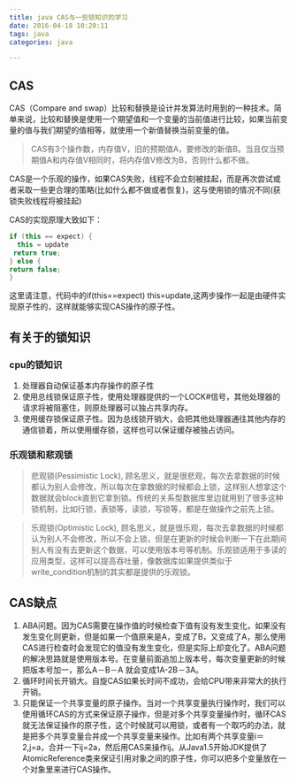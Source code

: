 ```yaml
---
title: java CAS与一些锁知识的学习
date: 2016-04-18 10:20:11
tags: java
categories: java

---
```



## CAS
CAS（Compare and swap）比较和替换是设计并发算法时用到的一种技术。简单来说，比较和替换是使用一个期望值和一个变量的当前值进行比较，如果当前变量的值与我们期望的值相等，就使用一个新值替换当前变量的值。

>CAS有3个操作数，内存值V，旧的预期值A，要修改的新值B。当且仅当预期值A和内存值V相同时，将内存值V修改为B，否则什么都不做。

CAS是一个乐观的操作，如果CAS失败，线程不会立刻被挂起，而是再次尝试或者采取一些更合理的策略(比如什么都不做或者恢复)，这与使用锁的情况不同(获锁失败线程将被挂起)

CAS的实现原理大致如下：

``` java
if (this == expect) {
  this = update
 return true;
} else {
return false;
}

```

这里请注意，代码中的if(this==expect) this=update,这两步操作一起是由硬件实现原子性的，这样就能够实现CAS操作的原子性。

## 有关于的锁知识


### cpu的锁知识
1. 处理器自动保证基本内存操作的原子性
2. 使用总线锁保证原子性，使用处理器提供的一个LOCK#信号，其他处理器的请求将被阻塞住，则原处理器可以独占共享内存。
3. 使用缓存锁保证原子性。因为总线锁开销大，会把其他处理器通往其他内存的通信锁着，所以使用缓存锁，这样也可以保证缓存被独占访问。

### 乐观锁和悲观锁
>悲观锁(Pessimistic Lock), 顾名思义，就是很悲观，每次去拿数据的时候都认为别人会修改，所以每次在拿数据的时候都会上锁，这样别人想拿这个数据就会block直到它拿到锁。传统的关系型数据库里边就用到了很多这种锁机制，比如行锁，表锁等，读锁，写锁等，都是在做操作之前先上锁。

>乐观锁(Optimistic Lock), 顾名思义，就是很乐观，每次去拿数据的时候都认为别人不会修改，所以不会上锁，但是在更新的时候会判断一下在此期间别人有没有去更新这个数据，可以使用版本号等机制。乐观锁适用于多读的应用类型，这样可以提高吞吐量，像数据库如果提供类似于write_condition机制的其实都是提供的乐观锁。

## CAS缺点
1. ABA问题。因为CAS需要在操作值的时候检查下值有没有发生变化，如果没有发生变化则更新，但是如果一个值原来是A，变成了B，又变成了A，那么使用CAS进行检查时会发现它的值没有发生变化，但是实际上却变化了。ABA问题的解决思路就是使用版本号。在变量前面追加上版本号，每次变量更新的时候把版本号加一，那么A－B－A 就会变成1A-2B－3A。
2. 循环时间长开销大。自旋CAS如果长时间不成功，会给CPU带来非常大的执行开销。
3. 只能保证一个共享变量的原子操作。当对一个共享变量执行操作时，我们可以使用循环CAS的方式来保证原子操作，但是对多个共享变量操作时，循环CAS就无法保证操作的原子性，这个时候就可以用锁，或者有一个取巧的办法，就是把多个共享变量合并成一个共享变量来操作。比如有两个共享变量i＝2,j=a，合并一下ij=2a，然后用CAS来操作ij。从Java1.5开始JDK提供了AtomicReference类来保证引用对象之间的原子性，你可以把多个变量放在一个对象里来进行CAS操作。
